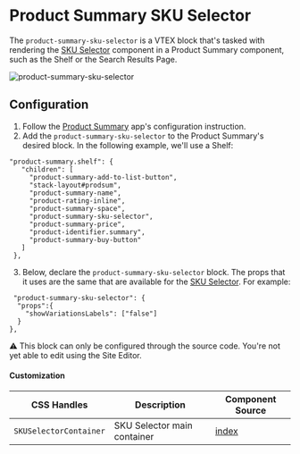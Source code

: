 # Product Summary SKU Selector

The `product-summary-sku-selector` is a VTEX block that's tasked with rendering the [SKU Selector](https://vtex.io/docs/app/vtex.store-components/sku-selector) component in a Product Summary component, such as the Shelf or the Search Results Page.

![product-summary-sku-selector](https://user-images.githubusercontent.com/52087100/68625690-87f9a580-04b8-11ea-835d-009ac768805f.gif)


## Configuration

1. Follow the [Product Summary](https://vtex.io/docs/app/vtex.product-summary) app's configuration instruction.
2. Add the `product-summary-sku-selector` to the Product Summary's desired block. In the following example, we'll use a Shelf:

```
"product-summary.shelf": {
   "children": [
     "product-summary-add-to-list-button",
     "stack-layout#prodsum",
     "product-summary-name",
     "product-rating-inline",
     "product-summary-space",
     "product-summary-sku-selector",
     "product-summary-price",
     "product-identifier.summary",
     "product-summary-buy-button"
   ]
 },
 ```
 
 3. Below, declare the `product-summary-sku-selector` block. The props that it uses are the same that are available for the [SKU Selector](https://vtex.io/docs/app/vtex.store-components/sku-selector). For example:
 
 ```
  "product-summary-sku-selector": {
   "props":{
     "showVariationsLabels": ["false"]
   }
 },
 ```
:warning: This block can only be configured through the source code. You're not yet able to edit using the Site Editor. 

#### Customization

| CSS Handles   | Description                                          | Component Source                     |
| ------------ | ---------------------------------------------------- | ------------------------------------ |
| `SKUSelectorContainer` | SKU Selector main container | [index](/react/components/ProductSummarySKUSelector/index.js) |
